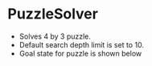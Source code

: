 # PuzzleSolver
- Solves 4 by 3 puzzle.
- Default search depth limit is set to 10.
- Goal state for puzzle is shown below


